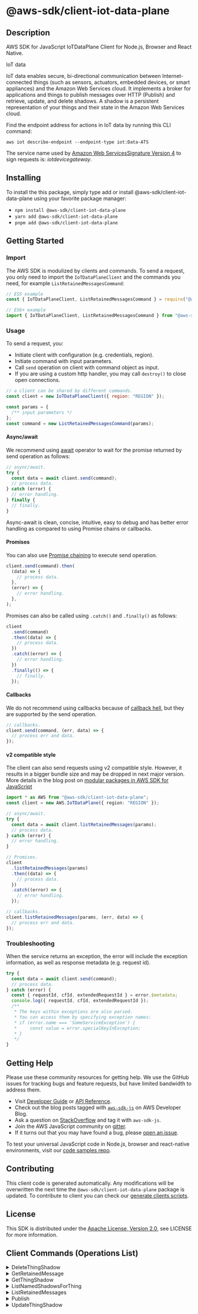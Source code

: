 <!-- generated file, do not edit directly -->

# @aws-sdk/client-iot-data-plane

## Description

AWS SDK for JavaScript IoTDataPlane Client for Node.js, Browser and React Native.

<fullname>IoT data</fullname>

<p>IoT data enables secure, bi-directional communication between Internet-connected things (such as sensors,
actuators, embedded devices, or smart appliances) and the Amazon Web Services cloud. It implements a broker for applications and
things to publish messages over HTTP (Publish) and retrieve, update, and delete shadows. A shadow is a
persistent representation of your things and their state in the Amazon Web Services cloud.</p>
<p>Find the endpoint address for actions in IoT data by running this CLI command:</p>
<p>
<code>aws iot describe-endpoint --endpoint-type iot:Data-ATS</code>
</p>
<p>The service name used by <a href="https://docs.aws.amazon.com/general/latest/gr/signature-version-4.html">Amazon Web ServicesSignature Version 4</a>
to sign requests is: <i>iotdevicegateway</i>.</p>

## Installing

To install the this package, simply type add or install @aws-sdk/client-iot-data-plane
using your favorite package manager:

- `npm install @aws-sdk/client-iot-data-plane`
- `yarn add @aws-sdk/client-iot-data-plane`
- `pnpm add @aws-sdk/client-iot-data-plane`

## Getting Started

### Import

The AWS SDK is modulized by clients and commands.
To send a request, you only need to import the `IoTDataPlaneClient` and
the commands you need, for example `ListRetainedMessagesCommand`:

```js
// ES5 example
const { IoTDataPlaneClient, ListRetainedMessagesCommand } = require("@aws-sdk/client-iot-data-plane");
```

```ts
// ES6+ example
import { IoTDataPlaneClient, ListRetainedMessagesCommand } from "@aws-sdk/client-iot-data-plane";
```

### Usage

To send a request, you:

- Initiate client with configuration (e.g. credentials, region).
- Initiate command with input parameters.
- Call `send` operation on client with command object as input.
- If you are using a custom http handler, you may call `destroy()` to close open connections.

```js
// a client can be shared by different commands.
const client = new IoTDataPlaneClient({ region: "REGION" });

const params = {
  /** input parameters */
};
const command = new ListRetainedMessagesCommand(params);
```

#### Async/await

We recommend using [await](https://developer.mozilla.org/en-US/docs/Web/JavaScript/Reference/Operators/await)
operator to wait for the promise returned by send operation as follows:

```js
// async/await.
try {
  const data = await client.send(command);
  // process data.
} catch (error) {
  // error handling.
} finally {
  // finally.
}
```

Async-await is clean, concise, intuitive, easy to debug and has better error handling
as compared to using Promise chains or callbacks.

#### Promises

You can also use [Promise chaining](https://developer.mozilla.org/en-US/docs/Web/JavaScript/Guide/Using_promises#chaining)
to execute send operation.

```js
client.send(command).then(
  (data) => {
    // process data.
  },
  (error) => {
    // error handling.
  },
);
```

Promises can also be called using `.catch()` and `.finally()` as follows:

```js
client
  .send(command)
  .then((data) => {
    // process data.
  })
  .catch((error) => {
    // error handling.
  })
  .finally(() => {
    // finally.
  });
```

#### Callbacks

We do not recommend using callbacks because of [callback hell](http://callbackhell.com/),
but they are supported by the send operation.

```js
// callbacks.
client.send(command, (err, data) => {
  // process err and data.
});
```

#### v2 compatible style

The client can also send requests using v2 compatible style.
However, it results in a bigger bundle size and may be dropped in next major version. More details in the blog post
on [modular packages in AWS SDK for JavaScript](https://aws.amazon.com/blogs/developer/modular-packages-in-aws-sdk-for-javascript/)

```ts
import * as AWS from "@aws-sdk/client-iot-data-plane";
const client = new AWS.IoTDataPlane({ region: "REGION" });

// async/await.
try {
  const data = await client.listRetainedMessages(params);
  // process data.
} catch (error) {
  // error handling.
}

// Promises.
client
  .listRetainedMessages(params)
  .then((data) => {
    // process data.
  })
  .catch((error) => {
    // error handling.
  });

// callbacks.
client.listRetainedMessages(params, (err, data) => {
  // process err and data.
});
```

### Troubleshooting

When the service returns an exception, the error will include the exception information,
as well as response metadata (e.g. request id).

```js
try {
  const data = await client.send(command);
  // process data.
} catch (error) {
  const { requestId, cfId, extendedRequestId } = error.$metadata;
  console.log({ requestId, cfId, extendedRequestId });
  /**
   * The keys within exceptions are also parsed.
   * You can access them by specifying exception names:
   * if (error.name === 'SomeServiceException') {
   *     const value = error.specialKeyInException;
   * }
   */
}
```

## Getting Help

Please use these community resources for getting help.
We use the GitHub issues for tracking bugs and feature requests, but have limited bandwidth to address them.

- Visit [Developer Guide](https://docs.aws.amazon.com/sdk-for-javascript/v3/developer-guide/welcome.html)
  or [API Reference](https://docs.aws.amazon.com/AWSJavaScriptSDK/v3/latest/index.html).
- Check out the blog posts tagged with [`aws-sdk-js`](https://aws.amazon.com/blogs/developer/tag/aws-sdk-js/)
  on AWS Developer Blog.
- Ask a question on [StackOverflow](https://stackoverflow.com/questions/tagged/aws-sdk-js) and tag it with `aws-sdk-js`.
- Join the AWS JavaScript community on [gitter](https://gitter.im/aws/aws-sdk-js-v3).
- If it turns out that you may have found a bug, please [open an issue](https://github.com/aws/aws-sdk-js-v3/issues/new/choose).

To test your universal JavaScript code in Node.js, browser and react-native environments,
visit our [code samples repo](https://github.com/aws-samples/aws-sdk-js-tests).

## Contributing

This client code is generated automatically. Any modifications will be overwritten the next time the `@aws-sdk/client-iot-data-plane` package is updated.
To contribute to client you can check our [generate clients scripts](https://github.com/aws/aws-sdk-js-v3/tree/main/scripts/generate-clients).

## License

This SDK is distributed under the
[Apache License, Version 2.0](http://www.apache.org/licenses/LICENSE-2.0),
see LICENSE for more information.

## Client Commands (Operations List)

<details>
<summary>
DeleteThingShadow
</summary>

[Command API Reference](https://docs.aws.amazon.com/AWSJavaScriptSDK/v3/latest/client/iot-data-plane/command/DeleteThingShadowCommand/) / [Input](https://docs.aws.amazon.com/AWSJavaScriptSDK/v3/latest/Package/-aws-sdk-client-iot-data-plane/Interface/DeleteThingShadowCommandInput/) / [Output](https://docs.aws.amazon.com/AWSJavaScriptSDK/v3/latest/Package/-aws-sdk-client-iot-data-plane/Interface/DeleteThingShadowCommandOutput/)

</details>
<details>
<summary>
GetRetainedMessage
</summary>

[Command API Reference](https://docs.aws.amazon.com/AWSJavaScriptSDK/v3/latest/client/iot-data-plane/command/GetRetainedMessageCommand/) / [Input](https://docs.aws.amazon.com/AWSJavaScriptSDK/v3/latest/Package/-aws-sdk-client-iot-data-plane/Interface/GetRetainedMessageCommandInput/) / [Output](https://docs.aws.amazon.com/AWSJavaScriptSDK/v3/latest/Package/-aws-sdk-client-iot-data-plane/Interface/GetRetainedMessageCommandOutput/)

</details>
<details>
<summary>
GetThingShadow
</summary>

[Command API Reference](https://docs.aws.amazon.com/AWSJavaScriptSDK/v3/latest/client/iot-data-plane/command/GetThingShadowCommand/) / [Input](https://docs.aws.amazon.com/AWSJavaScriptSDK/v3/latest/Package/-aws-sdk-client-iot-data-plane/Interface/GetThingShadowCommandInput/) / [Output](https://docs.aws.amazon.com/AWSJavaScriptSDK/v3/latest/Package/-aws-sdk-client-iot-data-plane/Interface/GetThingShadowCommandOutput/)

</details>
<details>
<summary>
ListNamedShadowsForThing
</summary>

[Command API Reference](https://docs.aws.amazon.com/AWSJavaScriptSDK/v3/latest/client/iot-data-plane/command/ListNamedShadowsForThingCommand/) / [Input](https://docs.aws.amazon.com/AWSJavaScriptSDK/v3/latest/Package/-aws-sdk-client-iot-data-plane/Interface/ListNamedShadowsForThingCommandInput/) / [Output](https://docs.aws.amazon.com/AWSJavaScriptSDK/v3/latest/Package/-aws-sdk-client-iot-data-plane/Interface/ListNamedShadowsForThingCommandOutput/)

</details>
<details>
<summary>
ListRetainedMessages
</summary>

[Command API Reference](https://docs.aws.amazon.com/AWSJavaScriptSDK/v3/latest/client/iot-data-plane/command/ListRetainedMessagesCommand/) / [Input](https://docs.aws.amazon.com/AWSJavaScriptSDK/v3/latest/Package/-aws-sdk-client-iot-data-plane/Interface/ListRetainedMessagesCommandInput/) / [Output](https://docs.aws.amazon.com/AWSJavaScriptSDK/v3/latest/Package/-aws-sdk-client-iot-data-plane/Interface/ListRetainedMessagesCommandOutput/)

</details>
<details>
<summary>
Publish
</summary>

[Command API Reference](https://docs.aws.amazon.com/AWSJavaScriptSDK/v3/latest/client/iot-data-plane/command/PublishCommand/) / [Input](https://docs.aws.amazon.com/AWSJavaScriptSDK/v3/latest/Package/-aws-sdk-client-iot-data-plane/Interface/PublishCommandInput/) / [Output](https://docs.aws.amazon.com/AWSJavaScriptSDK/v3/latest/Package/-aws-sdk-client-iot-data-plane/Interface/PublishCommandOutput/)

</details>
<details>
<summary>
UpdateThingShadow
</summary>

[Command API Reference](https://docs.aws.amazon.com/AWSJavaScriptSDK/v3/latest/client/iot-data-plane/command/UpdateThingShadowCommand/) / [Input](https://docs.aws.amazon.com/AWSJavaScriptSDK/v3/latest/Package/-aws-sdk-client-iot-data-plane/Interface/UpdateThingShadowCommandInput/) / [Output](https://docs.aws.amazon.com/AWSJavaScriptSDK/v3/latest/Package/-aws-sdk-client-iot-data-plane/Interface/UpdateThingShadowCommandOutput/)

</details>
